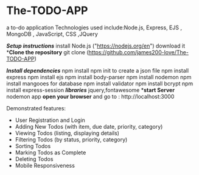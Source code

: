 # The-TODO-APP
a to-do application
Technologies used include:Node.js, Express, EJS , MongoDB , JavaScript, CSS ,JQuery

***Setup instructions***
install Node.js ("https://nodejs.org/en") download it
***Clone the repository**
git clone (https://github.com/james200-love/The-TODO-APP)

***Install dependencies***
npm install 
npm init to create a json file
npm install express
npm install ejs
npm install body-parser
npm install nodemon 
npm install mangooes for database
npm install validator
npm install bcrypt
npm install express-session
***libraries***
jquery,fontawesome
***start Server**
 nodemon app
**open your browser** and go to : http://localhost:3000

Demonstrated features:
* User Registration and Login
* Adding New Todos (with item, due date, priority, category)
* Viewing Todos (listing, displaying details)
* Filtering Todos (by status, priority, category)
* Sorting Todos
* Marking Todos as Complete
* Deleting Todos
* Mobile Responsiveness





